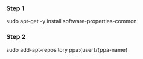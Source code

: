 ### Step 1

  sudo apt-get -y install software-properties-common
  
### Step 2

  sudo add-apt-repository ppa:{user}/{ppa-name}
